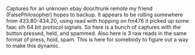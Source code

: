 Captures for an unknown ebay door/trunk remote my friend (FalsePhilosopher) hopes to backup. It appears to be rolling somewhere from 433.80-434.20, using read with hopping on fm476 it picked up some faac slh 64 bit protocol signals. So here is a bunch of captures with the button pressed, held, and spammed. Also here is 3 raw reads in the same format of press, hold, spam. This is here for somebody to figure out a way to make this dynamic.
